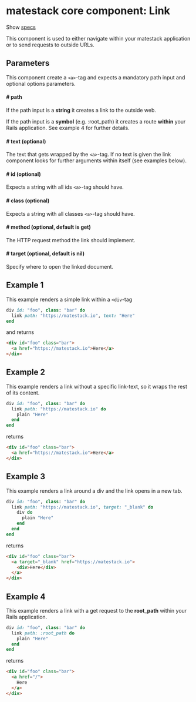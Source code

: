 # matestack core component: Link

Show [specs](../../spec/usage/components/link_spec.rb)

This component is used to either navigate within your matestack application or to send requests to outside URLs.

## Parameters

This component create a `<a>`-tag and expects a mandatory path input and optional options parameters.

#### # path
If the path input is a **string** it creates a link to the outside web.

If the path input is a **symbol** (e.g. :root_path) it creates a route **within** your Rails application. See example 4 for further details.

#### # text (optional)
The text that gets wrapped by the `<a>`-tag. If no text is given the link component looks for further arguments within itself (see examples below).

#### # id (optional)
Expects a string with all ids `<a>`-tag should have.

#### # class (optional)
Expects a string with all classes `<a>`-tag should have.

#### # method (optional, default is get)
The HTTP request method the link should implement.

#### # target (optional, default is nil)
Specify where to open the linked document.

## Example 1
This example renders a simple link within a `<div`-tag

```ruby
div id: "foo", class: "bar" do
  link path: "https://matestack.io", text: "Here"
end
```

and returns

```html
<div id="foo" class="bar">
  <a href="https://matestack.io">Here</a>
</div>
```

## Example 2
This example renders a link without a specific link-text, so it wraps the rest of its content.

```ruby
div id: "foo", class: "bar" do
  link path: "https://matestack.io" do
    plain "Here"
  end
end
```

returns

```html
<div id="foo" class="bar">
  <a href="https://matestack.io">Here</a>
</div>
```

## Example 3
This example renders a link around a div and the link opens in a new tab.

```ruby
div id: "foo", class: "bar" do
  link path: "https://matestack.io", target: "_blank" do
    div do
      plain "Here"
    end
  end
end
```

returns

```html
<div id="foo" class="bar">
  <a target="_blank" href="https://matestack.io">
    <div>Here</div>
  </a>
</div>
```

## Example 4
This example renders a link with a get request to the **root_path** within your Rails application.

```ruby
div id: "foo", class: "bar" do
  link path: :root_path do
    plain "Here"
  end
end
```

returns

```html
<div id="foo" class="bar">
  <a href="/">
    Here
  </a>
</div>
```
